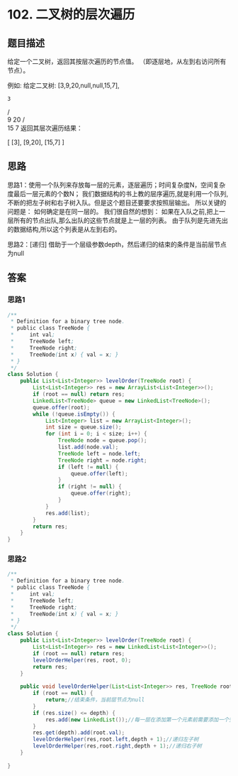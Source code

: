 # 102. 二叉树的层次遍历
[](https://leetcode-cn.com/problems/binary-tree-level-order-traversal/)

## 题目描述
给定一个二叉树，返回其按层次遍历的节点值。 （即逐层地，从左到右访问所有节点）。

例如:
给定二叉树: [3,9,20,null,null,15,7],

    3
   / \
  9  20
    /  \
   15   7
返回其层次遍历结果：

[
  [3],
  [9,20],
  [15,7]
]


## 思路
思路1：使用一个队列来存放每一层的元素，逐层遍历；时间复杂度N，空间复杂度最后一层元素的个数N；
我们数据结构的书上教的层序遍历,就是利用一个队列,不断的把左子树和右子树入队。但是这个题目还要要求按照层输出。
所以关键的问题是： 如何确定是在同一层的。
我们很自然的想到：
如果在入队之前,把上一层所有的节点出队,那么出队的这些节点就是上一层的列表。
由于队列是先进先出的数据结构,所以这个列表是从左到右的。

思路2：[递归]
借助于一个层级参数depth，然后递归的结束的条件是当前层节点为null


## 答案
### 思路1
```java
/**
 * Definition for a binary tree node.
 * public class TreeNode {
 *     int val;
 *     TreeNode left;
 *     TreeNode right;
 *     TreeNode(int x) { val = x; }
 * }
 */
class Solution {
    public List<List<Integer>> levelOrder(TreeNode root) {
        List<List<Integer>> res = new ArrayList<List<Integer>>();
        if (root == null) return res;
        LinkedList<TreeNode> queue = new LinkedList<TreeNode>();
        queue.offer(root);
        while (!queue.isEmpty()) {
            List<Integer> list = new ArrayList<Integer>();
            int size = queue.size();
            for (int i = 0; i < size; i++) {
                TreeNode node = queue.pop();
                list.add(node.val);
                TreeNode left = node.left;
                TreeNode right = node.right;
                if (left != null) {
                    queue.offer(left);
                }
                if (right != null) {
                    queue.offer(right);
                }
            }
            res.add(list);
        }
        return res;
    }
}
```

### 思路2

```java
/**
 * Definition for a binary tree node.
 * public class TreeNode {
 *     int val;
 *     TreeNode left;
 *     TreeNode right;
 *     TreeNode(int x) { val = x; }
 * }
 */
class Solution {
    public List<List<Integer>> levelOrder(TreeNode root) {
        List<List<Integer>> res = new LinkedList<List<Integer>>();
        if (root == null) return res;
        levelOrderHelper(res, root, 0);
        return res;
    }
    
    public void levelOrderHelper(List<List<Integer>> res, TreeNode root, int depth) {
        if (root == null) {
            return;//结束条件，当前层节点为null
        }
        if (res.size() <= depth) {
            res.add(new LinkedList());//每一层在添加第一个元素前需要添加一个空的list来保存数据
        }
        res.get(depth).add(root.val);
        levelOrderHelper(res,root.left,depth + 1);//递归左子树
        levelOrderHelper(res,root.right,depth + 1);//递归右子树
    }
    
}
```



